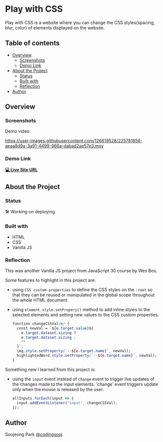 # Play with CSS

Play with CSS is a website where you can change the CSS styles(spacing, blur, color) of elements displayed on the website.

## Table of contents

- [Overview](#overview)
  - [Screenshots](#screenshots)
  - [Demo Link](#demo-link)
- [About the Project](#about-the-project)
  - [Status](#status)
  - [Built with](#built-with)
  - [Reflection](#reflection)
- [Author](#author)

## Overview

### Screenshots

Demo video:

https://user-images.githubusercontent.com/126619528/225781858-aeaa8d9a-3a91-4499-966a-dabad2ae57e3.mov

### Demo Link

**[💻 Live Site URL](https://soojeong-park-ca.github.io/play-with-css/)**

## About the Project

### Status

🛠️ Working on deploying

### Built with

- HTML
- CSS
- Vanilla JS

### Reflection

This was another Vanilla JS project from JavaScript 30 course by Wes Bos.

Some features to highlight in this project are:

- using `CSS custom properties` to define the CSS styles on the `:root` so that they can be reused or manipulated in the global scope throughout the whole HTML document.

- using `element.style.setPropery()` method to add inline styles to the selected elements and setting new values to the CSS custom properties.

  ```css
  function changeCSSVal(e) {
    const newVal = `${e.target.value}${
      e.target.dataset.sizing ?
      e.target.dataset.sizing :
      ""
    }`;
    img.style.setProperty(`--${e.target.name}`, newVal);
    highlightedWord.style.setProperty(`--${e.target.name}`, newVal);
  }
  ```

Something new I learned from this project is:

- using the `input` event instead of `change` event to trigger live updates of the changes made to the input elements. 'change' event triggers update only when the mouse is released by the user.

  ```js
  allInputs.forEach(input => {
    input.addEventListener("input", changeCSSVal);
  });
  ```

## Author

Soojeong Park [@codingsooj](https://twitter.com/codingsooj)

